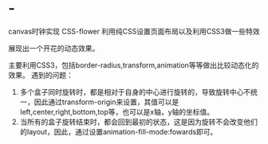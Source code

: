 # -
canvas时钟实现
CSS-flower
利用纯CSS设置页面布局以及利用CSS3做一些特效


展现出一个开花的动态效果。

主要利用CSS3，包括border-radius,transform,animation等等做出比较动态化的效果。
遇到的问题：
1. 多个盒子同时旋转时，都是相对于自身的中心进行旋转的，导致旋转中心不统一，因此通过transform-origin来设置，其值可以是left,center,right,bottom,top等，也可以是x轴，y轴的坐标值。
2. 当所有的盒子旋转结束时，都会回到最初的状态，这是因为旋转不会改变他们的layout，因此，通过设置animation-fill-mode:fowards即可。
